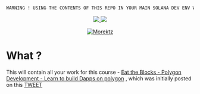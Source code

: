 ```bash
WARNING ! USING THE CONTENTS OF THIS REPO IN YOUR MAIN SOLANA DEV ENV WILL COMPLTELY FCK UP YOU WORK !! DO NOT USE!
```

<p align="center"><a href="https://bit.ly/morektz" target="_blank">
    <img src="//hits.seeyoufarm.com/api/count/incr/badge.svg?url=https%3A%2F%2Fgithub.com%2Fmorektz%2FETBPolygonDev&count_bg=%23BF00D3&title_bg=%23000000&icon=googletagmanager.svg&icon_color=%23E7E7E7&title=hits&edge_flat=false""/>
    <img src=https://img.shields.io/github/languages/code-size/morektz/SolanaBootCampChicagoJan2020Notez?style=plastic"></a>
</p>

<p align="center"><a href=https://img.shields.io/github/languages/code-size/morektz/ETBPolygonDev?style=plastic"/>
</p>

<p align="center"><a href="https://bit.ly/morektz" target="_blank">
  <img src=https://media.giphy.com/media/4qIGpUylyxV4I/giphy.gif alt="Morektz"/></a>
</p>

# What ? 

This will contain all your work for this course - [Eat the Blocks - Polygon Development - Learn to build Dapps on polygon](https://eattheblocks-pro.teachable.com/p/polygon-development) , which was initially posted on this [TWEET](https://twitter.com/0xPolygonDevs/status/1458450466522603527?s=20) 

